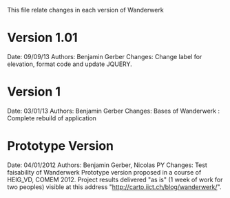 This file relate changes in each version of Wanderwerk

Version 1.01
============================
Date: 09/09/13
Authors: Benjamin Gerber
Changes: Change label for elevation, format code and update JQUERY.

Version 1
============================
Date: 03/01/13
Authors: Benjamin Gerber
Changes: Bases of Wanderwerk :
Complete rebuild of application

Prototype Version
============================
Date: 04/01/2012
Authors: Benjamin Gerber, Nicolas PY 
Changes: Test faisability of Wanderwerk
Prototype version proposed in a course of HEIG_VD, COMEM 2012.
Project results delivered "as is" (1 week of work for two peoples) visible at this address "http://carto.iict.ch/blog/wanderwerk/".
